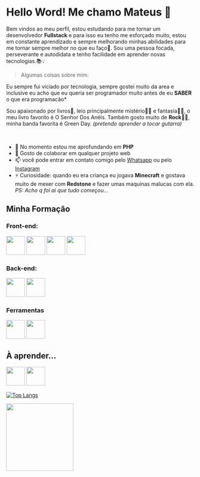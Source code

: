 # Hello Word! Me chamo Mateus  👋

Bem vindos ao meu perfil, estou estudando para me tornar um desenvolvedor **Fullstack** e para isso eu tenho me esforçado muito, estou em constante aprendizado e sempre melhorando minhas abilidades para me tornar sempre melhor no que eu faço🧐. Sou uma pessoa focada, perseverante e autodidata e tenho facilidade em aprender novas tecnologias.📚💡

> Algumas coisas sobre mim:

Eu sempre fui vicíado por tecnologia, sempre gostei muito da area e inclusive eu acho que eu queria ser programador muito antes de eu **SABER** o que era programacão*

Sou apaixonado por livros📖, leio principalmente mistério🕵️‍♂️ e fantasia🧙‍♂️, o meu livro favorito é O Senhor Dos Anéis. Também gosto muito de **Rock**🎸🤘, minha banda favorita é Green Day. *(pretendo aprender a tocar gutarra)*

</br>

<!-- 🔭 I’m currently working on ...-->
- 🌱 No momento estou me aprofundando em **PHP**
- 👯 Gosto de colaborar em qualquer projeto web 
- 📫 você pode entrar em contato comigo pelo [Whatsapp](https://wa.me/995742413) ou pelo [Instagram](https://www.instagram.com/mateus_rs_dev/?igshid=ZDdkNTZiNTM%3D)
- ⚡ Curiosidade: quando eu era criança eu jogava **Minecraft** e gostava muito de mexer com **Redstone** e fazer umas maquinas malucas com ela. *PS: Acho q foi ai que tudo começou...*

## Minha Formação

### Front-end:

<img src="https://cdn.jsdelivr.net/gh/devicons/devicon/icons/html5/html5-original.svg" whidth="50px" height="50px"/> <img src="https://cdn.jsdelivr.net/gh/devicons/devicon/icons/css3/css3-original.svg" whidth="50px" height="50px" /> <img src="https://cdn.jsdelivr.net/gh/devicons/devicon/icons/javascript/javascript-original.svg" whidth="50px" height="50px"  /> <img src="https://cdn.jsdelivr.net/gh/devicons/devicon/icons/bootstrap/bootstrap-original.svg"  whidth="50px" height="50px"/>
          

### Back-end:

<img src="https://cdn.jsdelivr.net/gh/devicons/devicon/icons/php/php-original.svg" whidth="50px" height="50px"/>  <img src="https://cdn.jsdelivr.net/gh/devicons/devicon/icons/apache/apache-original.svg" whidth="50px" height="50px" />


### Ferramentas

<img src="https://cdn.jsdelivr.net/gh/devicons/devicon/icons/git/git-original.svg"  whidth="50px" height="50px"/> <img src="https://cdn.jsdelivr.net/gh/devicons/devicon/icons/vscode/vscode-original.svg"  whidth="50px" height="50px" />
          
## À aprender...

<img src="https://cdn.jsdelivr.net/gh/devicons/devicon/icons/mysql/mysql-original.svg"   whidth="50px" height="50px"/> <img src="https://cdn.jsdelivr.net/gh/devicons/devicon/icons/jquery/jquery-original.svg" whidth="50px" height="50px"/>

[![Top Langs](https://github-readme-stats.vercel.app/api/top-langs/?username=MateusRSdev&layout=compact&theme=monokai)](https://github.com/anuraghazra/github-readme-stats)
          
<img height="180em" src="https://github-readme-stats.vercel.app/api?username=MateusRSdev&show_icons=true&theme=monokai&include_all_commits=true&count_private=true"/>          


          
          

